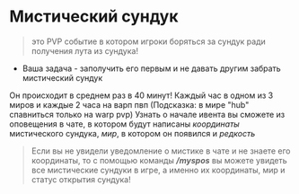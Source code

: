 # Мистический сундук

> это PVP событие в котором игроки боряться за сундук ради получения лута из сундука!
* Ваша задача - заполучить его первым и не давать другим забрать мистический сундук

Он происходит в среднем раз в 40 минут! Каждый час в одном из 3 миров и  каждые 2 часа на варп пвп (Подсказка: в мире "hub" спавниться только на warp pvp)
Узнать о начале ивента вы сможете из оповещения в чате, в котором будут написаны _координаты_ мистического сундука, _мир_, в котором он появился и _редкость_

 >Если вы не увидели уведомление о мистике в чате и не знаете его координаты, то с помощью команды _**/myspos**_ вы можете увидеть все мистические сундуки в игре, а именно их координаты, мир и статус открытия сундука!

 
